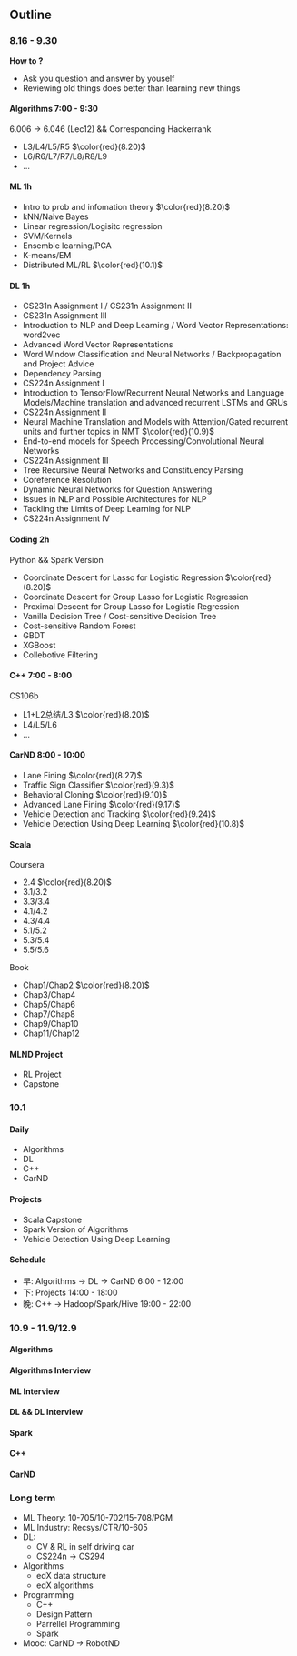 ## Outline

### 8.16 - 9.30

**How to ?**

* Ask you question and answer by youself
* Reviewing old things does better than learning new things

#### Algorithms 7:00 - 9:30

6.006 -> 6.046 (Lec12) && Corresponding Hackerrank

- L3/L4/L5/R5 $\color{red}(8.20)$
- L6/R6/L7/R7/L8/R8/L9
- ...

#### ML 1h 

- Intro to prob and infomation theory $\color{red}(8.20)$
- kNN/Naive Bayes
- Linear regression/Logisitc regression
- SVM/Kernels
- Ensemble learning/PCA
- K-means/EM
- Distributed ML/RL $\color{red}(10.1)$

#### DL 1h

* CS231n Assignment I / CS231n Assignment II
* CS231n Assignment III
* Introduction to NLP and Deep Learning / Word Vector Representations: word2vec
* Advanced Word Vector Representations
* Word Window Classification and Neural Networks / Backpropagation and Project Advice
* Dependency Parsing
* CS224n Assignment I
* Introduction to TensorFlow/Recurrent Neural Networks and Language Models/Machine translation and advanced recurrent LSTMs and GRUs
* CS224n Assignment II
* Neural Machine Translation and Models with Attention/Gated recurrent units and further topics in NMT $\color{red}(10.9)$
* End-to-end models for Speech Processing/Convolutional Neural Networks
* CS224n Assignment III
* Tree Recursive Neural Networks and Constituency Parsing
* Coreference Resolution
* Dynamic Neural Networks for Question Answering
* Issues in NLP and Possible Architectures for NLP
* Tackling the Limits of Deep Learning for NLP
* CS224n Assignment IV

#### Coding 2h

Python && Spark Version

- Coordinate Descent for Lasso for Logistic Regression $\color{red}(8.20)$
- Coordinate Descent for Group Lasso for Logistic Regression
- Proximal Descent for Group Lasso for Logistic Regression
- Vanilla Decision Tree / Cost-sensitive Decision Tree
- Cost-sensitive Random Forest
- GBDT
- XGBoost
- Collebotive Filtering

#### C++ 7:00 - 8:00

CS106b

* L1+L2总结/L3 $\color{red}(8.20)$
* L4/L5/L6
* ...

#### CarND 8:00 - 10:00

* Lane Fining $\color{red}(8.27)$
* Traffic Sign Classifier $\color{red}(9.3)$
* Behavioral Cloning $\color{red}(9.10)$
* Advanced Lane Fining $\color{red}(9.17)$
* Vehicle Detection and Tracking $\color{red}(9.24)$
* Vehicle Detection Using Deep Learning $\color{red}(10.8)$

#### Scala

Coursera

* 2.4 $\color{red}(8.20)$
* 3.1/3.2
* 3.3/3.4
* 4.1/4.2
* 4.3/4.4
* 5.1/5.2
* 5.3/5.4
* 5.5/5.6

Book

* Chap1/Chap2 $\color{red}(8.20)$
* Chap3/Chap4
* Chap5/Chap6
* Chap7/Chap8
* Chap9/Chap10
* Chap11/Chap12

#### MLND Project

* RL Project
* Capstone

### 10.1

#### Daily

* Algorithms
* DL
* C++
* CarND

#### Projects

* Scala Capstone
* Spark Version of Algorithms
* Vehicle Detection Using Deep Learning

#### Schedule

* 早: Algorithms -> DL -> CarND 6:00 - 12:00
* 下: Projects 14:00 - 18:00
* 晚: C++ -> Hadoop/Spark/Hive 19:00 - 22:00

### 10.9 - 11.9/12.9

#### Algorithms

#### Algorithms Interview

#### ML Interview

#### DL && DL Interview

#### Spark

#### C++

#### CarND

### Long term

- ML Theory: 10-705/10-702/15-708/PGM
- ML Industry: Recsys/CTR/10-605
- DL: 
  * CV & RL in self driving car
  * CS224n -> CS294
- Algorithms
  - edX data structure
  - edX algorithms
- Programming
  - C++
  - Design Pattern
  - Parrellel Programming
  - Spark
- Mooc: CarND -> RobotND